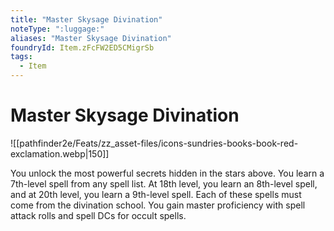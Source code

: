```yaml
---
title: "Master Skysage Divination"
noteType: ":luggage:"
aliases: "Master Skysage Divination"
foundryId: Item.zFcFW2ED5CMigrSb
tags:
  - Item
---
```


# Master Skysage Divination
![[pathfinder2e/Feats/zz_asset-files/icons-sundries-books-book-red-exclamation.webp|150]]

You unlock the most powerful secrets hidden in the stars above. You learn a 7th-level spell from any spell list. At 18th level, you learn an 8th-level spell, and at 20th level, you learn a 9th-level spell. Each of these spells must come from the divination school. You gain master proficiency with spell attack rolls and spell DCs for occult spells.
